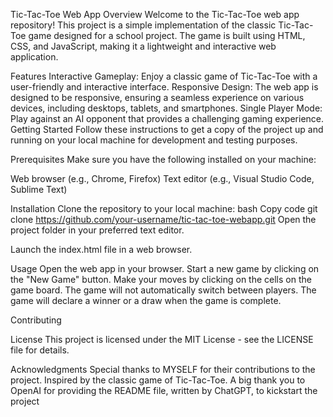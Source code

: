 Tic-Tac-Toe Web App
Overview
Welcome to the Tic-Tac-Toe web app repository! This project is a simple implementation of the classic Tic-Tac-Toe game designed for a school project. The game is built using HTML, CSS, and JavaScript, making it a lightweight and interactive web application.

Features
Interactive Gameplay: Enjoy a classic game of Tic-Tac-Toe with a user-friendly and interactive interface.
Responsive Design: The web app is designed to be responsive, ensuring a seamless experience on various devices, including desktops, tablets, and smartphones.
Single Player Mode: Play against an AI opponent that provides a challenging gaming experience.
Getting Started
Follow these instructions to get a copy of the project up and running on your local machine for development and testing purposes.

Prerequisites
Make sure you have the following installed on your machine:

Web browser (e.g., Chrome, Firefox)
Text editor (e.g., Visual Studio Code, Sublime Text)


Installation
Clone the repository to your local machine:
bash
Copy code
git clone https://github.com/your-username/tic-tac-toe-webapp.git
Open the project folder in your preferred text editor.

Launch the index.html file in a web browser.

Usage
Open the web app in your browser.
Start a new game by clicking on the "New Game" button.
Make your moves by clicking on the cells on the game board.
The game will not automatically switch between players.
The game will declare a winner or a draw when the game is complete.


Contributing


License
This project is licensed under the MIT License - see the LICENSE file for details.

Acknowledgments
Special thanks to MYSELF for their contributions to the project.
Inspired by the classic game of Tic-Tac-Toe.
A big thank you to OpenAI for providing the README file, written by ChatGPT, to kickstart the project
